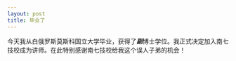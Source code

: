 ```yaml
---
layout: post
title: 毕业了
---
```


今天我从白俄罗斯莫斯科国立大学毕业，获得了***副***博士学位。我正式决定加入南七技校成为讲师。在此特别感谢南七技校给我这个误人子弟的机会！
